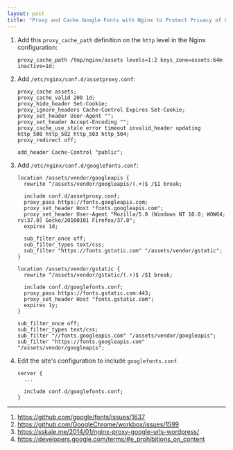 ```yaml
---
layout: post
title: "Proxy and Cache Google Fonts with Nginx to Protect Privacy of Users and GDPR Compliance"
---
```


1. Add this `proxy_cache_path` definition on the `http` level in the Nginx configuration:
   ```
   proxy_cache_path /tmp/nginx/assets levels=1:2 keys_zone=assets:64m inactive=1d;
   ```
2. Add `/etc/nginx/conf.d/assetproxy.conf`:
   ```
   proxy_cache assets;
   proxy_cache_valid 200 1d;
   proxy_hide_header Set-Cookie;
   proxy_ignore_headers Cache-Control Expires Set-Cookie;
   proxy_set_header User-Agent "";
   proxy_set_header Accept-Encoding "";
   proxy_cache_use_stale error timeout invalid_header updating http_500 http_502 http_503 http_504;
   proxy_redirect off;

   add_header Cache-Control "public";
   ```
3. Add `/etc/nginx/conf.d/googlefonts.conf`:
   ```
   location /assets/vendor/googleapis {
     rewrite ^/assets/vendor/googleapis/(.+)$ /$1 break;
     
     include conf.d/assetproxy.conf;
     proxy_pass https://fonts.googleapis.com;
     proxy_set_header Host "fonts.googleapis.com";
     proxy_set_header User-Agent "Mozilla/5.0 (Windows NT 10.0; WOW64; rv:37.0) Gecko/20100101 Firefox/37.0";
     expires 1d;
     
     sub_filter_once off;
     sub_filter_types text/css;
     sub_filter "https://fonts.gstatic.com" "/assets/vendor/gstatic";
   }
   
   location /assets/vendor/gstatic {
     rewrite ^/assets/vendor/gstatic/(.+)$ /$1 break;
     
     include conf.d/googlefonts.conf;
     proxy_pass https://fonts.gstatic.com:443;
     proxy_set_header Host "fonts.gstatic.com";
     expires 1y;
   }
   
   sub_filter_once off;
   sub_filter_types text/css;
   sub_filter "//fonts.googleapis.com" "/assets/vendor/googleapis";
   sub_filter "https://fonts.googleapis.com" "/assets/vendor/googleapis";
   ```
4. Edit the site's configuration to include `googlefonts.conf`.
   ```
   server {
     ...

     include conf.d/googlefonts.conf;
   }
   ```

---
1. <https://github.com/google/fonts/issues/1637>
2. <https://github.com/GoogleChrome/workbox/issues/1599>
3. <https://sskaje.me/2014/01/nginx-proxy-google-urls-wordpress/>
4. <https://developers.google.com/terms/#e_prohibitions_on_content>
